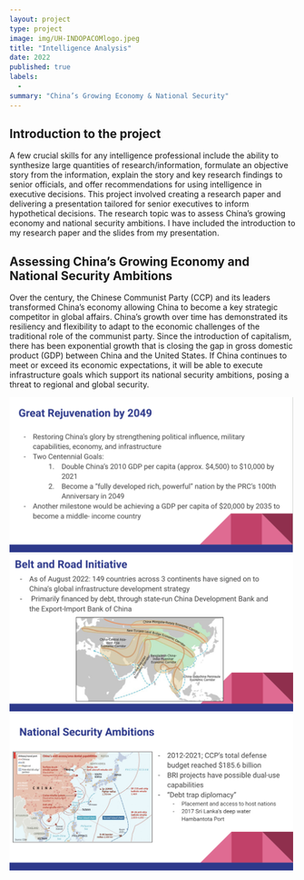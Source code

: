 ```yaml
---
layout: project
type: project
image: img/UH-INDOPACOMlogo.jpeg
title: "Intelligence Analysis"
date: 2022
published: true
labels: 
  -
summary: "China’s Growing Economy & National Security"
---
```


## Introduction to the project
A few crucial skills for any intelligence professional include the ability to synthesize large quantities of research/information, formulate an objective story from the information, explain the story and key research findings to senior officials, and offer recommendations for using intelligence in executive decisions. This project involved creating a research paper and delivering a presentation tailored for senior executives to inform hypothetical decisions. The research topic was to assess China’s growing economy and national security ambitions. I have included the introduction to my research paper and the slides from my presentation.

## Assessing China’s Growing Economy and National Security Ambitions
Over the century, the Chinese Communist Party (CCP) and its leaders transformed China’s economy allowing China to become a key strategic competitor in global affairs. China’s growth over time has demonstrated its resiliency and flexibility to adapt to the economic challenges of the traditional role of the communist party. Since the introduction of capitalism, there has been exponential growth that is closing the gap in gross domestic product (GDP) between China and the United States. If China continues to meet or exceed its economic expectations, it will be able to execute infrastructure goals which support its national security ambitions, posing a threat to regional and global security.

<div class="text-center p-4">
  <img width="500px" 
       src="../img/GreatRejuvanation2049.png" 
       class="img-thumbnail" >
  <img width="500px" 
       src="../img/Belt and Road Initiative.png" 
       class="img-thumbnail" >
  <img width="500px" 
       src="../img/NationalSecurityAmbitions.png" 
       class="img-thumbnail" >
</div>
